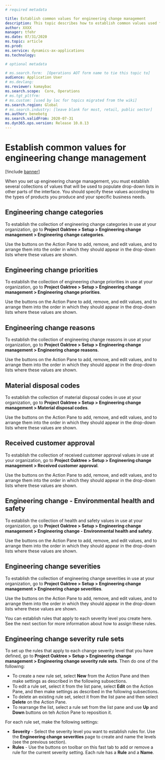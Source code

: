 ```yaml
---
# required metadata

title: Establish common values for engineering change management
description: This topic describes how to establish common values used for parameters in various parts of engineering change management.
author: XXXX
manager: tfehr
ms.date: 07/31/2020
ms.topic: article
ms.prod: 
ms.service: dynamics-ax-applications
ms.technology: 

# optional metadata

# ms.search.form:  [Operations AOT form name to tie this topic to]
audience: Application User
# ms.devlang: 
ms.reviewer: kamaybac
ms.search.scope:  Core, Operations
# ms.tgt_pltfrm: 
# ms.custom: [used by loc for topics migrated from the wiki]
ms.search.region: Global
# ms.search.industry: [leave blank for most, retail, public sector]
ms.author: benebotg
ms.search.validFrom: 2020-07-31
ms.dyn365.ops.version: Release 10.0.13
---
```


# Establish common values for engineering change management

[!include [banner](../includes/banner.md)]

When you set up engineering change management, you must establish several collections of values that will be used to populate drop-down lists in other parts of the interface. You should specify these values according to the types of products you produce and your specific business needs.

## Engineering change categories

<!-- KFM Briefly describe what these values are used for and link to any topics where they come up. -->

To establish the collection of engineering change categories in use at your organization, go to **Project Oaktree > Setup > Engineering change management > Engineering change categories**.

Use the buttons on the Action Pane to add, remove, and edit values, and to arrange them into the order in which they should appear in the drop-down lists where these values are shown.

## Engineering change priorities

<!-- KFM Briefly describe what these values are used for and link to any topics where they come up. -->

To establish the collection of engineering change priorities in use at your organization, go to **Project Oaktree > Setup > Engineering change management > Engineering change priorities**.

Use the buttons on the Action Pane to add, remove, and edit values, and to arrange them into the order in which they should appear in the drop-down lists where these values are shown.

## Engineering change reasons

<!-- KFM Briefly describe what these values are used for and link to any topics where they come up. -->

To establish the collection of engineering change reasons in use at your organization, go to **Project Oaktree > Setup > Engineering change management > Engineering change reasons**.

Use the buttons on the Action Pane to add, remove, and edit values, and to arrange them into the order in which they should appear in the drop-down lists where these values are shown.

## Material disposal codes

<!-- KFM Briefly describe what these values are used for and link to any topics where they come up. -->

To establish the collection of material disposal codes in use at your organization, go to **Project Oaktree > Setup > Engineering change management > Material disposal codes**.

Use the buttons on the Action Pane to add, remove, and edit values, and to arrange them into the order in which they should appear in the drop-down lists where these values are shown.

## Received customer approval

<!-- KFM Briefly describe what these values are used for and link to any topics where they come up. -->

To establish the collection of received customer approval values in use at your organization, go to **Project Oaktree > Setup > Engineering change management > Received customer approval**.

Use the buttons on the Action Pane to add, remove, and edit values, and to arrange them into the order in which they should appear in the drop-down lists where these values are shown.

## Engineering change - Environmental health and safety

<!-- KFM Briefly describe what these values are used for and link to any topics where they come up. -->

To establish the collection of health and safety values in use at your organization, go to **Project Oaktree > Setup > Engineering change management > Engineering change - Environmental health and safety**.

Use the buttons on the Action Pane to add, remove, and edit values, and to arrange them into the order in which they should appear in the drop-down lists where these values are shown.

## Engineering change severities

<!-- KFM Briefly describe what these values are used for and link to any topics where they come up. -->

To establish the collection of engineering change severities in use at your organization, go to **Project Oaktree > Setup > Engineering change management > Engineering change severities**.

Use the buttons on the Action Pane to add, remove, and edit values, and to arrange them into the order in which they should appear in the drop-down lists where these values are shown.

You can establish rules that apply to each severity level you create here. See the next section for more information about how to assign these rules.

## Engineering change severity rule sets

<!-- KFM Briefly describe what these settings do and link to any topics where they come up. -->

To set up the rules that apply to each change severity level that you have defined, go to **Project Oaktree > Setup > Engineering change management > Engineering change severity rule sets**. Then do one of the following:

- To create a new rule set, select **New** from the Action Pane and then make settings as described in the following subsections.
- To edit a rule set, select it from the list pane, select **Edit** on the Action Pane, and then make settings as described in the following subsections.
- To delete an existing rule set, select it from the list pane and then select **Delete** on the Action Pane.
- To rearrange the list, select a rule set from the list pane and use **Up** and **Down** buttons on teh Action Pane to reposition it.

For each rule set, make the following settings:

- **Severity** - Select the severity level you want to establish rules for. Use the **Engineering change severities** page to create and name the levels (see the previous section).
- **Rules** - Use the buttons on toolbar on this fast tab to add or remove a rule for the current severity setting. Each rule has a **Rule** and a **Name**. <!-- KFM Where do these rules come from? Should we define each of them here? What is the Name for? -->
